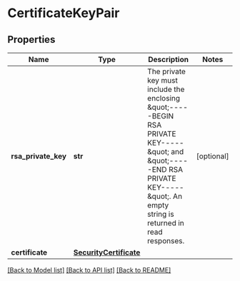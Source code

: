 # CertificateKeyPair

## Properties
Name | Type | Description | Notes
------------ | ------------- | ------------- | -------------
**rsa_private_key** | **str** | The private key must include the enclosing \&quot;-----BEGIN RSA PRIVATE KEY-----\&quot; and \&quot;-----END RSA PRIVATE KEY-----\&quot;. An empty string is returned in read responses. | [optional] 
**certificate** | [**SecurityCertificate**](SecurityCertificate.md) |  | 

[[Back to Model list]](../README.md#documentation-for-models) [[Back to API list]](../README.md#documentation-for-api-endpoints) [[Back to README]](../README.md)

